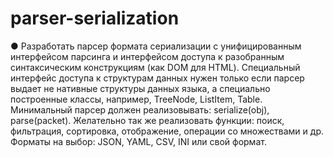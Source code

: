 # parser-serialization
●  Разработать парсер формата сериализации с унифицированным интерфейсом парсинга и интерфейсом доступа к разобранным синтаксическим конструкциям (как DOM для HTML). Специальный интерфейс доступа к структурам данных нужен только если парсер выдает не нативные структуры данных языка, а специально построенные классы, например, TreeNode, ListItem, Table. Минимальный парсер должен реализовывать: serialize(obj), parse(packet). Желательно так же реализовать функции: поиск, фильтрация, сортировка, отображение, операции со множествами и др. Форматы на выбор: JSON, YAML, CSV, INI или свой формат.
